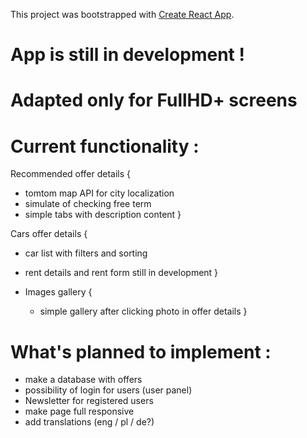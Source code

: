This project was bootstrapped with [Create React App](https://github.com/facebook/create-react-app).

# App is still in development !
# Adapted only for FullHD+ screens

# Current functionality : 

Recommended offer details {
   - tomtom map API for city localization
   - simulate of checking free term
   - simple tabs with description content
  }
  
Cars offer details {
  - car list with filters and sorting 
  - rent details and rent form still in development
  }
  
- Images gallery {
  - simple gallery after clicking photo in offer details
  }


# What's planned to implement : 
- make a database with offers
- possibility of login for users (user panel)
- Newsletter for registered users
- make page full responsive
- add translations (eng / pl / de?)

